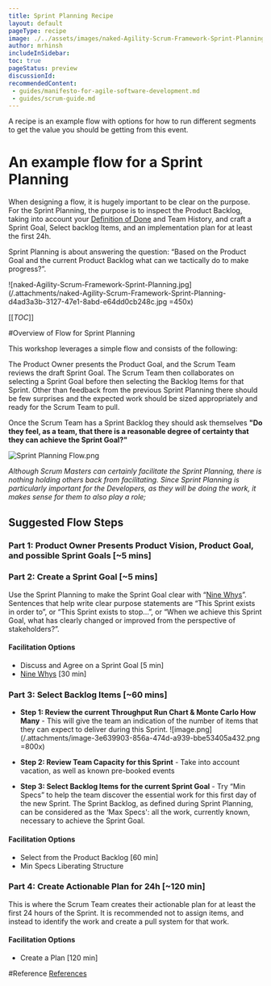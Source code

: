 ```yaml
---
title: Sprint Planning Recipe
layout: default
pageType: recipe
image: ./../assets/images/naked-Agility-Scrum-Framework-Sprint-Planning.jpg
author: mrhinsh
includeInSidebar: 
toc: true
pageStatus: preview
discussionId:  
recommendedContent:
 - guides/manifesto-for-agile-software-development.md
 - guides/scrum-guide.md
---
```


A recipe is an example flow with options for how to run different segments to get the value you should be getting from this event.

# An example flow for a Sprint Planning

When designing a flow, it is hugely important to be clear on the purpose. For the Sprint Planning, the purpose is to inspect the Product Backlog, taking into account your [Definition of Done](/Project-Management/Agile-Ways-of-Working/Core-Practices/Definition-of-Done-\(DoD\)) and Team History, and craft a Sprint Goal, Select backlog Items, and an implementation plan for at least the first 24h.

Sprint Planning is about answering the question: “Based on the Product Goal and the current Product Backlog what can we tactically do to make progress?”. 

![naked-Agility-Scrum-Framework-Sprint-Planning.jpg](/.attachments/naked-Agility-Scrum-Framework-Sprint-Planning-d4ad3a3b-3127-47e1-8abd-e64dd0cb248c.jpg =450x)


[[_TOC_]]

#Overview of Flow for Sprint Planning

This workshop leverages a simple flow and consists of the following:

The Product Owner presents the Product Goal, and the Scrum Team reviews the draft Sprint Goal. The Scrum Team then collaborates on selecting a Sprint Goal before then selecting the Backlog Items for that Sprint. Other than feedback from the previous Sprint Planning there should be few surprises and the expected work should be sized appropriately and ready for the Scrum Team to pull.

Once the Scrum Team has a Sprint Backlog they should ask themselves **"Do they feel, as a team, that there is a reasonable degree of certainty that they can achieve the Sprint Goal?"**

![Sprint Planning Flow.png](/.attachments/image-80a94eca-b634-444f-9f9e-60e59575dcab.png)

_Although Scrum Masters can certainly facilitate the Sprint Planning, there is nothing holding others back from facilitating. Since Sprint Planning is particularly important for the Developers, as they will be doing the work, it makes sense for them to also play a role;_

## Suggested Flow Steps

### Part 1: Product Owner Presents Product Vision, Product Goal, and possible Sprint Goals [~5 mins]

### Part 2: Create a Sprint Goal [~5 mins]

Use the Sprint Planning to make the Sprint Goal clear with “[Nine Whys](/Guides/Liberating-Structures/Nine-Whys-\(30\))”. Sentences that help write clear purpose statements are “This Sprint exists in order to”, or “This Sprint exists to stop…”, or “When we achieve this Sprint Goal, what has clearly changed or improved from the perspective of stakeholders?”.

#### Facilitation Options

- Discuss and Agree on a Sprint Goal [5 min]
- [Nine Whys](/Guides/Liberating-Structures/Nine-Whys-\(30\)) [30 min]

### Part 3: Select Backlog Items [~60 mins]

- **Step 1: Review the current Throughput Run Chart & Monte Carlo How Many** - This will give the team an indication of the number of items that they can expect to deliver during this Sprint.
![image.png](/.attachments/image-3e639903-856a-474d-a939-bbe53405a432.png =800x)
- **Step 2: Review Team Capacity for this Sprint** - Take into account vacation, as well as known pre-booked events

- **Step 3: Select Backlog Items for the current Sprint Goal** - Try “Min Specs” to help the team discover the essential work for this first day of the new Sprint. The Sprint Backlog, as defined during Sprint Planning, can be considered as the ‘Max Specs': all the work, currently known, necessary to achieve the Sprint Goal. 

#### Facilitation Options

- Select from the Product Backlog [60 min]
- Min Specs Liberating Structure

### Part 4: Create Actionable Plan for 24h [~120 min]

This is where the Scrum Team creates their actionable plan for at least the first 24 hours of the Sprint. It is recommended not to assign items, and instead to identify the work and create a pull system for that work.

#### Facilitation Options

- Create a Plan [120 min]

#Reference
[References](https://dev.azure.com/newsigcode/NewSignature.UKProfessionalServices/_wiki/wikis/NewSignature.UKProfessionalServices.wiki?wikiVersion=GBwikiMaster&_a=edit&pagePath=%2FProject%20Management%2FAgile%20Ways%20of%20Working%2FCore%20Practices&pageId=5053&anchor=reference)
